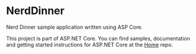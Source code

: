 NerdDinner
===

Nerd Dinner sample application written using ASP Core.

This project is part of ASP.NET Core. You can find samples, documentation and getting started instructions for ASP.NET Core at the [Home](https://github.com/aspnet/home) repo.
